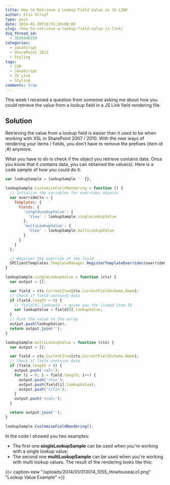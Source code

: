 ```yaml
---
title: How to Retrieve a Lookup Field Value in JS LINK
author: Elio Struyf
type: post
date: 2014-01-30T10:55:20+00:00
slug: /how-to-retrieve-a-lookup-field-value-js-link/
dsq_thread_id:
  - 3836446354
categories:
  - JavaScript
  - SharePoint 2013
  - Styling
tags:
  - CSR
  - JavaScript
  - JS LInk
  - Styling
comments: true
---
```


This week I received a question from someone asking me about how you could retrieve the value from a lookup field in a JS Link field rendering file.

## Solution

Retrieving the value from a lookup field is easier than it used to be when working with XSL in SharePoint 2007 / 2010. With the new ways of rendering your items / fields, you don't have to remove the prefixes (item id ;#) anymore.

What you have to do is check if the object you retrieve contains data. Once you know that it contains data, you can obtained the value(s). Here is a code sample of how you could do it:

```javascript
var lookupSample = lookupSample '' {};

lookupSample.CustomizeFieldRendering = function () {
  // Intialize the variables for overrides objects
  var overrideCtx = {
    Templates: {
      Fields: {
        'singleLookupValue': { 
          'View' : lookupSample.singleLookupValue
        },
        'multiLookupValue': { 
          'View' : lookupSample.multiLookupValue
        }
      }
    }
  };

  // Register the override of the field
  SPClientTemplates.TemplateManager.RegisterTemplateOverrides(overrideCtx);
}

lookupSample.singleLookupValue = function (ctx) {
  var output = [];

  var field = ctx.CurrentItem[ctx.CurrentFieldSchema.Name];
  // Check if field contains data
  if (field.length > 0) {
    // field[0].lookupId -> gives you the linked item ID
    var lookupValue = field[0].lookupValue;
  }
  // Push the value to the array
  output.push(lookupValue);
  return output.join('');
}

lookupSample.multiLookupValue = function (ctx) {
  var output = [];

  var field = ctx.CurrentItem[ctx.CurrentFieldSchema.Name];
  // Check if field contains data
  if (field.length > 0) {
    output.push('<ul>');
    for (i = 0; i < field.length; i++) {
      output.push('<li>');
      output.push(field[i].lookupValue);
      output.push('</li>');
    }
    output.push('</ul>');
  }

  return output.join('');
}

lookupSample.CustomizeFieldRendering();
```

In the code I showed you two examples:

*   The first one **singleLookupSample** can be used when you're working with a single lookup value;
*   The second one **multiLookupSample** can be used when you're working with multi lookup values.
The result of the rendering looks like this:

{{< caption-new "/uploads/2014/01/013014_1055_HowtouseaLo1.png" "Lookup Value Example" >}}